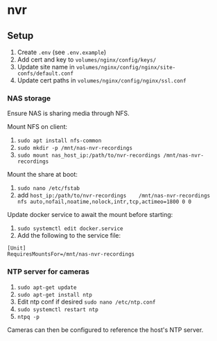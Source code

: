 # nvr

## Setup

1. Create `.env` (see `.env.example`)
1. Add cert and key to `volumes/nginx/config/keys/`
1. Update site name in `volumes/nginx/config/nginx/site-confs/default.conf`
1. Update cert paths in `volumes/nginx/config/nginx/ssl.conf`

### NAS storage

Ensure NAS is sharing media through NFS.

Mount NFS on client:

1. `sudo apt install nfs-common`
1. `sudo mkdir -p /mnt/nas-nvr-recordings`
1. `sudo mount nas_host_ip:/path/to/nvr-recordings /mnt/nas-nvr-recordings`

Mount the share at boot:

1. `sudo nano /etc/fstab`
1. add `host_ip:/path/to/nvr-recordings    /mnt/nas-nvr-recordings   nfs auto,nofail,noatime,nolock,intr,tcp,actimeo=1800 0 0`

Update docker service to await the mount before starting:

1. `sudo systemctl edit docker.service`
1. Add the following to the service file:

```
[Unit]
RequiresMountsFor=/mnt/nas-nvr-recordings
```

### NTP server for cameras

1. `sudo apt-get update`
1. `sudo apt-get install ntp`
1. Edit ntp conf if desired `sudo nano /etc/ntp.conf`
1. `sudo systemctl restart ntp`
1. `ntpq -p`

Cameras can then be configured to reference the host's NTP server.
